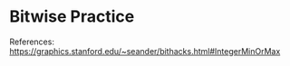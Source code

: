 # Bitwise Practice

References:
https://graphics.stanford.edu/~seander/bithacks.html#IntegerMinOrMax
